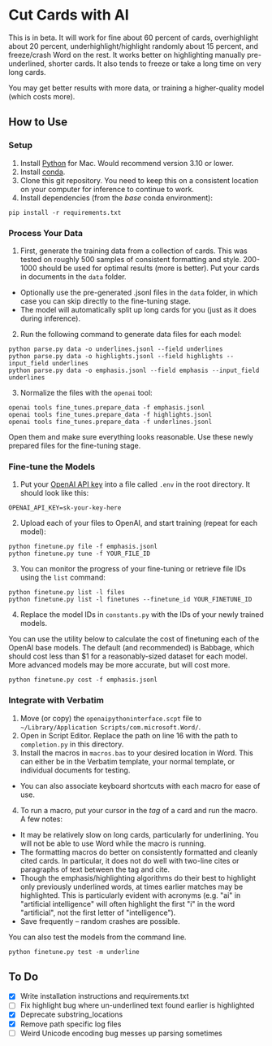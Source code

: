 # Cut Cards with AI

This is in beta. It will work for fine about 60 percent of cards, overhighlight about 20 percent, underhighlight/highlight randomly about 15 percent, and freeze/crash Word on the rest. It works better on highlighting manually pre-underlined, shorter cards. It also tends to freeze or take a long time on very long cards.

You may get better results with more data, or training a higher-quality model (which costs more).
## How to Use
### Setup
1. Install [Python](https://www.python.org/downloads/macos/) for Mac. Would recommend version 3.10 or lower.
2. Install [conda](https://docs.anaconda.com/anaconda/install/mac-os/).
3. Clone this git repository. You need to keep this on a consistent location on your computer for inference to continue to work.
4. Install dependencies (from the *base* conda environment):
```
pip install -r requirements.txt
```

### Process Your Data
1. First, generate the training data from a collection of cards. This was tested on roughly 500 samples of consistent formatting and style. 200-1000 should be used for optimal results (more is better). Put your cards in documents in the `data` folder.
  - Optionally use the pre-generated .jsonl files in the `data` folder, in which case you can skip directly to the fine-tuning stage.
  - The model will automatically split up long cards for you (just as it does during inference).
2. Run the following command to generate data files for each model:
```
python parse.py data -o underlines.jsonl --field underlines
python parse.py data -o highlights.jsonl --field highlights --input_field underlines
python parse.py data -o emphasis.jsonl --field emphasis --input_field underlines
```
3. Normalize the files with the `openai` tool:
```
openai tools fine_tunes.prepare_data -f emphasis.jsonl
openai tools fine_tunes.prepare_data -f highlights.jsonl
openai tools fine_tunes.prepare_data -f underlines.jsonl
```
Open them and make sure everything looks reasonable. Use these newly prepared files for the fine-tuning stage.

### Fine-tune the Models
1. Put your [OpenAI API key](https://help.openai.com/en/articles/4936850-where-do-i-find-my-secret-api-key) into a file called `.env` in the root directory. It should look like this:
```
OPENAI_API_KEY=sk-your-key-here
```
2. Upload each of your files to OpenAI, and start training (repeat for each model):
```
python finetune.py file -f emphasis.jsonl
python finetune.py tune -f YOUR_FILE_ID
```
3. You can monitor the progress of your fine-tuning or retrieve file IDs using the `list` command:
```
python finetune.py list -l files
python finetune.py list -l finetunes --finetune_id YOUR_FINETUNE_ID
```
4. Replace the model IDs in `constants.py` with the IDs of your newly trained models.

You can use the utility below to calculate the cost of finetuning each of the OpenAI base models. The default (and recommended) is Babbage, which should cost less than $1 for a reasonably-sized dataset for each model. More advanced models may be more accurate, but will cost more.
```
python finetune.py cost -f emphasis.jsonl
```

### Integrate with Verbatim
1. Move (or copy) the `openaipythoninterface.scpt` file to `~/Library/Application Scripts/com.microsoft.Word/`. 
2. Open in Script Editor. Replace the path on line 16 with the path to `completion.py` in this directory.
3. Install the macros in `macros.bas` to your desired location in Word. This can either be in the Verbatim template, your normal template, or individual documents for testing.
  - You can also associate keyboard shortcuts with each macro for ease of use.
4. To run a macro, put your cursor in the *tag* of a card and run the macro. A few notes:
  - It may be relatively slow on long cards, particularly for underlining. You will not be able to use Word while the macro is running.
  - The formatting macros do better on consistently formatted and cleanly cited cards. In particular, it does not do well with two-line cites or paragraphs of text between the tag and cite.
  - Though the emphasis/highlighting algorithms do their best to highlight only previously underlined words, at times earlier matches may be highlighted. This is particularly evident with acronyms (e.g. "ai" in "artificial intelligence" will often highlight the first "i" in the word "artificial", not the first letter of "intelligence").
  - Save frequently – random crashes are possible.

You can also test the models from the command line.
```
python finetune.py test -m underline
```

## To Do
- [x] Write installation instructions and requirements.txt
- [ ] Fix highlight bug where un-underlined text found earlier is highlighted
- [x] Deprecate substring_locations
- [x] Remove path specific log files
- [ ] Weird Unicode encoding bug messes up parsing sometimes